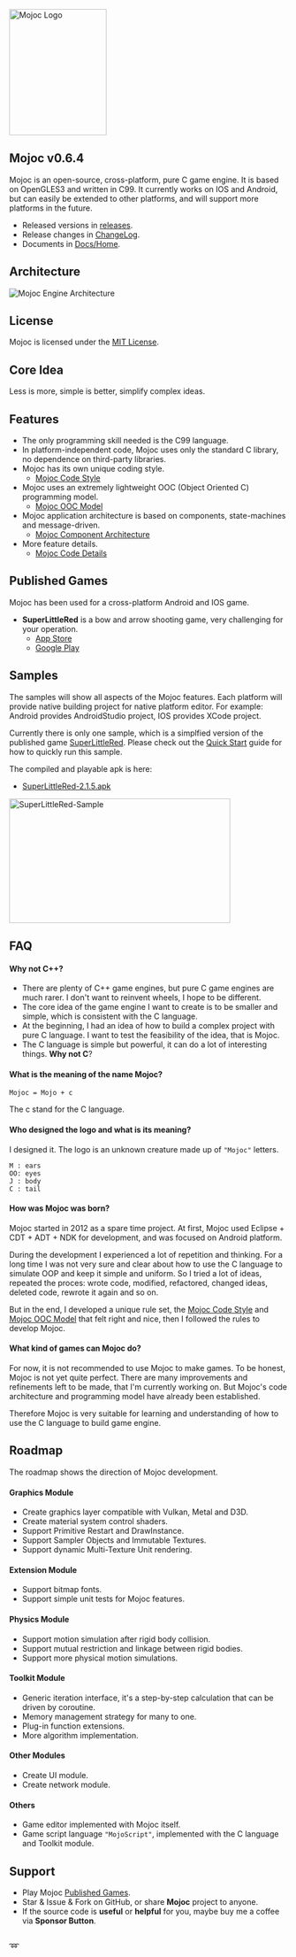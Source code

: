 <img src="./Docs/Images/Logo.png" width="176" height="228" alt="Mojoc Logo" title="Mojoc Logo" />


## Mojoc v0.6.4

Mojoc is an open-source, cross-platform, pure C game engine. It is based on OpenGLES3 and written in C99. It currently works on IOS and Android, but can easily be extended to other platforms, and will support more platforms in the future.

* Released versions in [releases](https://github.com/scottcgi/Mojoc/releases).
* Release changes in [ChangeLog](./ChangeLog.md).
* Documents in [Docs/Home](./Docs/Home.md).


## Architecture
![Mojoc Engine Architecture](./Docs/Images/Architecture.png "Mojoc Engine Architecture")


## License
Mojoc is licensed under the [MIT License](./LICENSE "Mojoc Under MIT License").


## Core Idea
Less is more, simple is better, simplify complex ideas.


## Features

* The only programming skill needed is the C99 language.
* In platform-independent code, Mojoc uses only the standard C library, no dependence on third-party libraries.
* Mojoc has its own unique coding style.
  * [Mojoc Code Style](./Docs/CodeStyle.md)
* Mojoc uses an extremely lightweight OOC (Object Oriented C) programming model. 
  * [Mojoc OOC Model](./Docs/OOC.md)
* Mojoc application architecture is based on components, state-machines and message-driven. 
  * [Mojoc Component Architecture](./Docs/ComponentArchitecture.md)
* More feature details. 
  * [Mojoc Code Details](./Docs/CodeDetails.md)
  
    
## Published Games
Mojoc has been used for a cross-platform Android and IOS game. 

* **SuperLittleRed** is a bow and arrow shooting game, very challenging for your operation.
  * [App Store](https://itunes.apple.com/cn/app/id1242353775)
  * [Google Play](https://play.google.com/store/apps/details?id=com.SuperLittleRed)
  
## Samples
The samples will show all aspects of the Mojoc features. Each platform will provide native building project for native platform editor. For example: Android provides AndroidStudio project, IOS provides XCode project.

Currently there is only one sample, which is a simplfied version of the published game [SuperLittleRed](./Samples/SuperLittleRed). Please check out the [Quick Start](./Docs/QuickStart.md) guide for how to quickly run this sample.

The compiled and playable apk is here:

* [SuperLittleRed-2.1.5.apk](./Samples/Apk/SuperLittleRed-2.1.5.apk?raw=true)

<img src="./Docs/Images/SuperLittleRed-Sample.gif" width="400" height="225" alt="SuperLittleRed-Sample" title="SuperLittleRed-Sample" />



## FAQ

#### Why not C++?
  * There are plenty of C++ game engines, but pure C game engines are much rarer. I don't want to reinvent wheels, I hope to be different.
  * The core idea of the game engine I want to create is to be smaller and simple, which is consistent with the C language.
  * At the beginning, I had an idea of how to build a complex project with pure C language. I want to test the feasibility of the idea, that is Mojoc.
  * The C language is simple but powerful, it can do a lot of interesting things. **Why not C**?
    
#### What is the meaning of the name Mojoc? 
  ```
  Mojoc = Mojo + c
  ```
  The c stand for the C language.
    
#### Who designed the logo and what is its meaning?
  I designed it. The logo is an unknown creature made up of `"Mojoc"` letters.
  ```
  M : ears  
  OO: eyes  
  J : body  
  C : tail
  ```
  
#### How was Mojoc was born?

  Mojoc started in 2012 as a spare time project. At first, Mojoc used Eclipse + CDT + ADT + NDK for development, and was focused on Android platform. 
    
  During the development I experienced a lot of repetition and thinking. For a long time I was not very sure and clear about how to use the C language to simulate OOP and keep it simple and uniform. So I tried a lot of ideas, repeated the proces: wrote code, modified, refactored, changed ideas, deleted code, rewrote it again and so on.
  
  But in the end, I developed a unique rule set, the [Mojoc Code Style](./Docs/CodeStyle.md) and [Mojoc OOC Model](./Docs/OOC.md) that felt right and nice, then I followed the rules to develop Mojoc.


#### What kind of games can Mojoc do?

  For now, it is not recommended to use Mojoc to make games. To be honest, Mojoc is not yet quite perfect. There are many improvements and refinements left to be made, that I'm currently working on. But Mojoc's code architecture and programming model have already been established. 
  
  Therefore Mojoc is very suitable for learning and understanding of how to use the C language to build game engine.
  
  
## Roadmap
The roadmap shows the direction of Mojoc development.

#### Graphics Module
  * Create graphics layer compatible with Vulkan, Metal and D3D.
  * Create material system control shaders.
  * Support Primitive Restart and DrawInstance.
  * Support Sampler Objects and Immutable Textures.
  * Support dynamic Multi-Texture Unit rendering.
  
#### Extension Module
  * Support bitmap fonts.
  * Support simple unit tests for Mojoc features.
  
#### Physics Module
  * Support motion simulation after rigid body collision.
  * Support mutual restriction and linkage between rigid bodies.
  * Support more physical motion simulations.  
  
#### Toolkit Module  
  * Generic iteration interface, it's a step-by-step calculation that can be driven by coroutine.
  * Memory management strategy for many to one.
  * Plug-in function extensions.
  * More algorithm implementation.  
  
#### Other Modules  
  * Create UI module.
  * Create network module.
  
#### Others
  * Game editor implemented with Mojoc itself.
  * Game script language `"MojoScript"`, implemented with the C language and Toolkit module.  

## Support
  * Play Mojoc [Published Games](#published-games).
  * Star & Issue & Fork on GitHub, or share **Mojoc** project to anyone.
  * If the source code is **useful** or **helpful** for you, maybe buy me a coffee via **Sponsor Button**.
  
##  
:loop:
